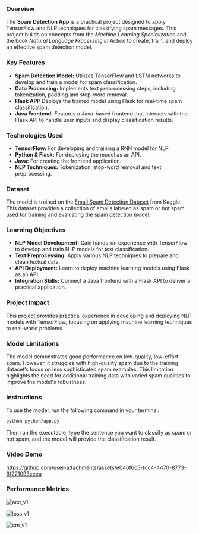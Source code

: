 ### **Overview**
The **Spam Detection App** is a practical project designed to apply TensorFlow and NLP techniques for classifying spam messages. This project builds on concepts from the *Machine Learning Specialization* and the book *Natural Language Processing in Action* to create, train, and deploy an effective spam detection model.

### **Key Features**

- **Spam Detection Model:** Utilizes TensorFlow and LSTM networks to develop and train a model for spam classification.
- **Data Processing:** Implements text preprocessing steps, including tokenization, padding and stop-word removal.
- **Flask API:** Deploys the trained model using Flask for real-time spam classification.
- **Java Frontend:** Features a Java-based frontend that interacts with the Flask API to handle user inputs and display classification results.

### **Technologies Used**

- **TensorFlow:** For developing and training a RNN model for NLP.
- **Python & Flask:** For deploying the model as an API.
- **Java:** For creating the frontend application.
- **NLP Techniques:** Tokenization, stop-word removal and text preprocessing.

### **Dataset**

The model is trained on the [Email Spam Detection Dataset](https://www.kaggle.com/datasets/shantanudhakadd/email-spam-detection-dataset-classification) from Kaggle. This dataset provides a collection of emails labeled as spam or not spam, used for training and evaluating the spam detection model.

### **Learning Objectives**

- **NLP Model Development:** Gain hands-on experience with TensorFlow to develop and train NLP models for text classification.
- **Text Preprocessing:** Apply various NLP techniques to prepare and clean textual data.
- **API Deployment:** Learn to deploy machine learning models using Flask as an API.
- **Integration Skills:** Connect a Java frontend with a Flask API to deliver a practical application.

### **Project Impact**

This project provides practical experience in developing and deploying NLP models with TensorFlow, focusing on applying machine learning techniques to real-world problems.

### **Model Limitations**

The model demonstrates good performance on low-quality, low-effort spam. However, it struggles with high-quality spam due to the training dataset’s focus on less sophisticated spam examples. This limitation highlights the need for additional training data with varied spam qualities to improve the model's robustness.

### **Instructions**

To use the model, run the following command in your terminal:

```bash
python python/app.py
```

Then run the executable, type the sentence you want to classify as spam or not spam, and the model will provide the classification result.

### **Video Demo**


https://github.com/user-attachments/assets/e046f6c5-fdc4-4470-8773-6f221093ceea


### **Performance Metrics**
![acc_v1](https://github.com/user-attachments/assets/dbbaa2c0-6d63-4623-b64e-aa835fd81915)


![loss_v1](https://github.com/user-attachments/assets/c07d6042-7488-4821-9a05-f14683acd4c3)


![cm_v1](https://github.com/user-attachments/assets/d3f93c0a-17f1-4226-8a4e-7975f91d16fb)
